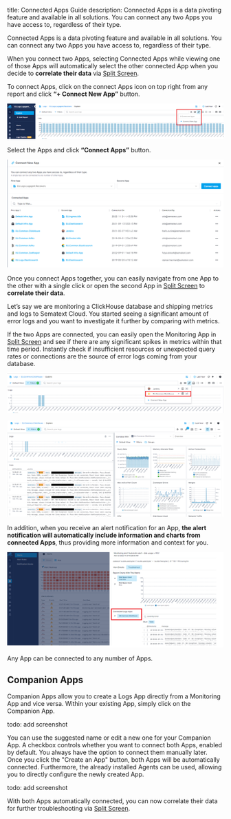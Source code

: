 title: Connected Apps Guide
description: Connected Apps is a data pivoting feature and available in all solutions. You can connect any two Apps you have access to, regardless of their type.

Connected Apps is a data pivoting feature and available in all solutions. You can connect any two Apps you have access to, regardless of their type.

When you connect two Apps, selecting Connected Apps while viewing one of those Apps will automatically select the other connected App when you decide to **correlate their data** via [Split Screen](https://sematext.com/docs/guide/split-screen/).

To connect Apps, click on the connect Apps icon on top right from any report and click **“+ Connect New App”** button.

![Sematext Cloud Connected Apps - Connect Apps Drop Down](../images/guide/connected-apps/connect-apps-dropdown.png)

Select the Apps and click **“Connect Apps”** button.

![Sematext Cloud Connected Apps - Connected Apps Page](../images/guide/connected-apps/connect-apps-page.png)

Once you connect Apps together, you can easily navigate from one App to the other with a single click or open the second App in [Split Screen](https://sematext.com/docs/guide/split-screen/) to **correlate their data**.

Let’s say we are monitoring a ClickHouse database and shipping metrics and logs to Sematext Cloud. You started seeing a significant amount of error logs and you want to investigate it further by comparing with metrics.

If the two Apps are connected, you can easily open the Monitoring App in [Split Screen](https://sematext.com/docs/guide/split-screen/) and see if there are any significant spikes in metrics within that time period. 
Instantly check if insufficient resources or unexpected query rates or connections are the source of error logs coming from your database.

![Sematext Cloud Connected Apps - Connected Apps Drop Down](../images/guide/connected-apps/connected-apps-dropdown.png)

![Sematext Cloud Connected Apps - Connected Apps Split Screen](../images/guide/connected-apps/connected-apps-split-screen.png)

In addition, when you receive an alert notification for an App, **the alert notification will automatically include information and charts from connected Apps**, thus providing more information and context for you.

![Sematext Cloud Connected Apps - Connected Apps Alerts](../images/guide/connected-apps/connected-apps-alerts.png)

Any App can be connected to any number of Apps. 

## Companion Apps
Companion Apps allow you to create a Logs App directly from a Monitoring App and vice versa. Within your existing App, simply click on the Companion App. 

todo: add screenshot

You can use the suggested name or edit a new one for your Companion App. A checkbox controls whether you want to connect both Apps, enabled by default. You always have the option to connect them manually later. Once you click the "Create an App" button, both Apps will be automatically connected. Furthermore, the already installed Agents can be used, allowing you to directly configure the newly created App.

todo: add screenshot

With both Apps automatically connected, you can now correlate their data for further troubleshooting via [Split Screen](https://sematext.com/docs/guide/split-screen/).
